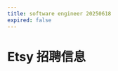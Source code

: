 ```yaml
---
title: software engineer 20250618
expired: false
---
```


# Etsy 招聘信息

<JobPostingTable job-posting-json-path="etsy/data/sofware-engineer-20250618-2.json" />
